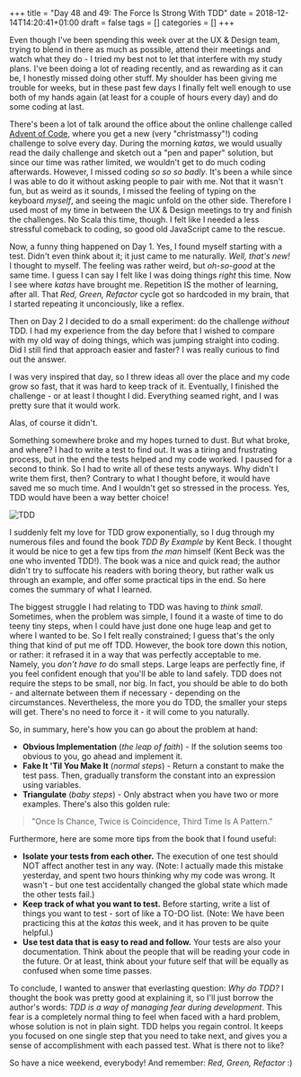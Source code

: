 +++
title = "Day 48 and 49: The Force Is Strong With TDD"
date = 2018-12-14T14:20:41+01:00
draft = false
tags = []
categories = []
+++

Even though I've been spending this week over at the UX & Design team, trying to blend in there as much as possible, attend their meetings and watch what they do - I tried my best not to let that interfere with my study plans. I've been doing a lot of reading recently, and as rewarding as it can be, I honestly missed doing other stuff. My shoulder has been giving me trouble for weeks, but in these past few days I finally felt well enough to use both of my hands again (at least for a couple of hours every day) and do some coding at last.

There's been a lot of talk around the office about the online challenge called [Advent of Code](https://adventofcode.com/), where you get a new (very "christmassy"!) coding challenge to solve every day. During the morning _katas_, we would usually read the daily challenge and sketch out a "pen and paper" solution, but since our time was rather limited, we wouldn't get to do much coding afterwards. However, I missed coding _so so so badly_. It's been a while since I was able to do it without asking people to pair with me. Not that it wasn't fun, but as weird as it sounds, I missed the feeling of typing on the keyboard _myself_, and seeing the magic unfold on the other side. Therefore I used most of my time in between the UX & Design meetings to try and finish the challenges. No Scala this time, though. I felt like I needed a less stressful comeback to coding, so good old JavaScript came to the rescue.

Now, a funny thing happened on Day 1. Yes, I found myself starting with a test. Didn't even think about it; it just came to me naturally. _Well, that's new!_ I thought to myself. The feeling was rather weird, but _oh-so-good_ at the same time. I guess I can say I felt like I was doing things _right_ this time. Now I see where _katas_ have brought me. Repetition IS the mother of learning, after all. That _Red, Green, Refactor_ cycle got so hardcoded in my brain, that I started repeating it unconciously, like a reflex.

Then on Day 2 I decided to do a small experiment: do the challenge _without_ TDD. I had my experience from the day before that I wished to compare with my old way of doing things, which was jumping straight into coding. Did I still find that approach easier and faster? I was really curious to find out the answer.

I was very inspired that day, so I threw ideas all over the place and my code grow so fast, that it was hard to keep track of it. Eventually, I finished the challenge - or at least I thought I did. Everything seamed right, and I was pretty sure that it would work.

Alas, of course it didn't. 

Something somewhere broke and my hopes turned to dust. But what broke, and where? I had to write a test to find out. It was a tiring and frustrating process, but in the end the tests helped and my code worked. I paused for a second to think. So I had to write all of these tests anyways. Why didn't I write them first, then? Contrary to what I thought before, it would have saved me so much time. And I wouldn't get so stressed in the process. Yes, TDD would have been a way better choice!

![TDD](https://memegenerator.net/img/instances/76284045.jpg)

I suddenly felt my love for TDD grow exponentially, so I dug through my numerous files and found the book _TDD By Example_ by Kent Beck. I thought it would be nice to get a few tips from _the man_ himself (Kent Beck was the one who invented TDD!). The book was a nice and quick read; the author didn't try to suffocate his readers with boring theory, but rather walk us through an example, and offer some practical tips in the end. So here comes the summary of what I learned.

The biggest struggle I had relating to TDD was having to _think small_. Sometimes, when the problem was simple, I found it a waste of time to do teeny tiny steps, when I could have just done one huge leap and get to where I wanted to be. So I felt really constrained; I guess that's the only thing that kind of put me off TDD. However, the book tore down this notion, or rather: it refrased it in a way that was perfectly acceptable to me. Namely, you _don't have to_ do small steps. Large leaps are perfectly fine, if you feel confident enough that you'll be able to land safely. TDD does not require the steps to be small, nor big. In fact, you should be able to do both - and alternate between them if necessary - depending on the circumstances. Nevertheless, the more you do TDD, the smaller your steps will get. There's no need to force it - it will come to you naturally.  

So, in summary, here's how you can go about the problem at hand:

* __Obvious Implementation__ (_the leap of faith_) - If the solution seems too obvious to you, go ahead and implement it.
* __Fake It 'Til You Make It__ (_normal steps_) - Return a constant to make the test pass. Then, gradually transform the constant into an expression using variables. 
* __Triangulate__ (_baby steps_) - Only abstract when you have two or more examples. There's also this golden rule: 

> "Once Is Chance, Twice is Coincidence, Third Time Is A Pattern."

Furthermore, here are some more tips from the book that I found useful:

* __Isolate your tests from each other.__ The execution of one test should NOT affect another test in any way. (Note: I actually made this mistake yesterday, and spent two hours thinking why my code was wrong. It wasn't - but one test accidentally changed the global state which made the other tests fail.)
* __Keep track of what you want to test.__ Before starting, write a list of things you want to test - sort of like a TO-DO list. (Note: We have been practicing this at the _katas_ this week, and it has proven to be quite helpful.)
* __Use test data that is easy to read and follow.__ Your tests are also your documentation. Think about the people that will be reading your code in the future. Or at least, think about your future self that will be equally as confused when some time passes.

To conclude, I wanted to answer that everlasting question: _Why do TDD?_ I thought the book was pretty good at explaining it, so I'll just borrow the author's words: _TDD is a way of managing fear during development_. This fear is a completely normal thing to feel when faced with a hard problem, whose solution is not in plain sight. TDD helps you regain control. It keeps you focused on one single step that you need to take next, and gives you a sense of accomplishment with each passed test. What is there not to like?

So have a nice weekend, everybody! And remember: _Red, Green, Refactor_ :)